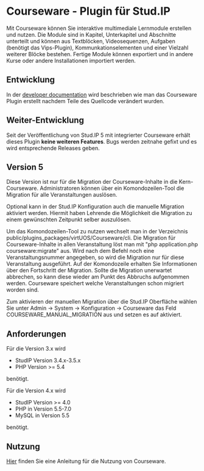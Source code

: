 Courseware - Plugin für Stud.IP
==============================

Mit Courseware können Sie interaktive multimediale Lernmodule erstellen und nutzen. Die Module sind in Kapitel, Unterkapitel und Abschnitte unterteilt und können aus Textblöcken, Videosequenzen, Aufgaben (benötigt das Vips-Plugin), Kommunkationselementen und einer Vielzahl weiterer Blöcke bestehen. Fertige Module können exportiert und in andere Kurse oder andere Installationen importiert werden.

Entwicklung
-----------

In der [developer documentation](docs/development.md) wird beschrieben wie man 
das Courseware Plugin erstellt nachdem Teile des Quellcode verändert wurden.

Weiter-Entwicklung
------------------
Seit der Veröffentlichung von Stud.IP 5 mit integrierter Courseware erhält dieses Plugin **keine weiteren Features**.
Bugs werden zeitnahe gefixt und es wird entsprechende Releases geben.

Version 5
---------
Diese Version ist nur für die Migration der Courseware-Inhalte in die Kern-Courseware. Administratoren können über ein Komondozeilen-Tool die Migration für alle Veranstaltungen auslösen.

Optional kann in der Stud.IP Konfiguration auch die manuelle Migration aktiviert werden. Hiermit haben Lehrende die Möglichkeit die Migration zu einem gewünschten Zeitpunkt selber auszulösen.

Um das Komondozeilen-Tool zu nutzen wechselt man in der Verzeichnis public/plugins_packages/virtUOS/Courseware/cli.
Die Migration für Courseware-Inhalte in allen Veranstaltung löst man mit "php application.php courseware:migrate" aus. Wird nach dem Befehl noch eine Veranstaltungsnummer angegeben, so wird die Migration nur für diese Veranstaltung ausgeführt.
Auf der Komondozeile erhalten Sie Informationen über den Fortschritt der Migration. Sollte die Migration unerwartet abbrechen, so kann diese wieder am Punkt des Abbruchs aufgenommen werden. Courseware speichert welche Veranstaltungen schon migriert worden sind.

Zum aktivieren der manuellen Migration über die Stud.IP Oberfläche wählen Sie unter Admin -> System -> Konfiguration -> Courseware das Feld COURSEWARE_MANUAL_MIGRATION aus und setzen es auf aktiviert.


Anforderungen
------------

Für die Version 3.x wird 
* StudIP Version 3.4.x-3.5.x
* PHP Version >= 5.4

benötigt.


Für die Version 4.x wird 
* StudIP Version >= 4.0
* PHP in Version 5.5-7.0
* MySQL in Version 5.5

benötigt.


Nutzung
-------

[Hier](docs/usage.md) finden Sie eine Anleitung für die Nutzung von Courseware.
